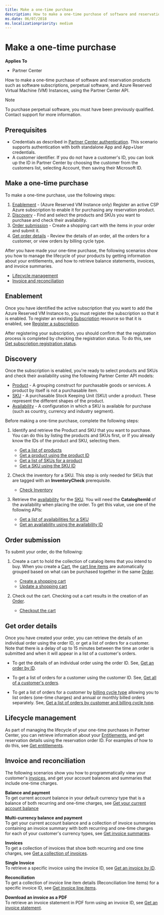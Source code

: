 ```yaml
---
title: Make a one-time purchase
description: How to make a one-time purchase of software and reservation products such as software subscriptions, perpetual software, and Azure Reserved Virtual Machine (VM) Instances, using the Partner Center API.
ms.date: 06/07/2018
ms.localizationpriority: medium
---
```


# Make a one-time purchase

**Applies To**

-   Partner Center

How to make a one-time purchase of software and reservation products such as software subscriptions, perpetual software, and Azure Reserved Virtual Machine (VM) Instances, using the Partner Center API.   

>[!NOTE]
>To purchase perpetual software, you must have been previously qualified. Contact support for more information.   

## <span id="Prerequisites"></span><span id="prerequisites"></span><span id="PREREQUISITES"></span>Prerequisites


-   Credentials as described in [Partner Center authentication](partner-center-authentication.md). This scenario supports authentication with both standalone App and App+User credentials.
-   A customer identifier. If you do not have a customer's ID, you can look up the ID in Partner Center by choosing the customer from the customers list, selecting Account, then saving their Microsoft ID.

## <span id="Make_a_one_time_purchase"></span><span id="make_a_one_time_purchase"></span><span id="MAKE_A_ONE_TIME_PURCHASE"></span>Make a one-time purchase   

To make a one-time purchase, use the following steps:    

1.  [Enablement](#enablement) - (Azure Reserved VM Instance only) Register an active CSP Azure subscription to enable it for purchasing any reservation product. 
2.  [Discovery](#discovery) - Find and select the products and SKUs you want to purchase and check their availability. 
3.  [Order submission](#order_submission) - Create a shopping cart with the items in your order and submit it. 
4.  [Get order details](#get_order_details) - Review the details of an order, all the orders for a customer, or view orders by billing cycle type. 

After you have made your one-time purchase, the following scenarios show you how to manage the lifecycle of your products by getting information about your entitlements, and how to retrieve balance statements, invoices, and invoice summaries. 
-   [Lifecycle management](#lifecycle_management)
-   [Invoice and reconciliation](#invoice_and_reconciliation)

## <span id="Enablement"></span><span id="enablement"></span><span id="ENABLEMENT"></span>Enablement



Once you have identified the active subscription that you want to add the Azure Reserved VM Instance to, you must register the subscription so that it is enabled. To register an existing [Subscription](subscriptions.md) resource so that it is enabled, see [Register a subscription](register-a-subscription.md).

After registering your subscription, you should confirm that the registration process is completed by checking the registration status. To do this, see [Get subscription registration status](get-subscription-registration-status.md).

## <span id="Discovery"></span><span id="discovery"></span><span id="DISCOVERY"></span>Discovery



Once the subscription is enabled, you're ready to select products and SKUs and check their availability using the following Partner Center API models: 

-   [Product](products.md#product) - A grouping construct for purchasable goods or services. A product by itself is not a purchasable item.
-   [SKU](products.md#sku) - A purchasable Stock Keeping Unit (SKU) under a product. These represent the different shapes of the product.
-   [Availability](products.md#availability) - A configuration in which a SKU is available for purchase (such as country, currency and industry segment).

Before making a one-time purchase, complete the following steps:

1.  Identify and retrieve the Product and SKU that you want to purchase. You can do this by listing the products and SKUs first, or If you already know the IDs of the product and SKU, selecting them.

    -   [Get a list of products](get-a-list-of-products.md)
    -   [Get a product using the product ID](get-a-product-by-id.md)
    -   [Get a list of SKUs for a product](get-a-list-of-skus-for-a-product.md)
    -   [Get a SKU using the SKU ID](get-a-sku-by-id.md)

2.  Check the inventory for a SKU. This step is only needed for SKUs that are tagged with an **InventoryCheck** prerequisite.

    -   [Check Inventory](check-inventory.md) 

3.  Retrieve the [availability](products.md#availability) for the [SKU](products.md#sku). You will need the **CatalogItemId** of the availability when placing the order. To get this value, use one of the following APIs: 

    -   [Get a list of availabilities for a SKU](get-a-list-of-availabilities-for-a-sku.md)
    -   [Get an availability using the availability ID](get-an-availability-by-id.md)  

## <span id="Order_submission"></span><span id="order_submission"></span><span id="ORDER_SUBMISSION"></span>Order submission



To submit your order, do the following:

1.  Create a cart to hold the collection of catalog items that you intend to buy. When you create a [Cart](cart.md), the [cart line items](cart.md#cartlineitem) are automatically grouped based on what can be purchased together in the same [Order](orders.md).

    -   [Create a shopping cart](create-a-cart.md)
    -   [Update a shopping cart](update-a-cart.md)

2.  Check out the cart. Checking out a cart results in the creation of an [Order](orders.md). 

    -   [Checkout the cart](checkout-a-cart.md)

## <span id="Get_order_details"></span><span id="get_order_details"></span><span id="GET_ORDER_DETAILS"></span>Get order details



Once you have created your order, you can retrieve the details of an individual order using the order ID, or get a list of orders for a customer. Note that there is a delay of up to 15 minutes between the time an order is submitted and when it will appear in a list of a customer's orders.    

-   To get the details of an individual order using the order ID. See, [Get an order by ID](get-an-order-by-id.md).

-   To get a list of orders for a customer using the customer ID. See, [Get all of a customer's orders](get-all-of-a-customer-s-orders.md).      

-   To get a list of orders for a customer by [billing cycle type](products.md#billingcycletype) allowing you to list orders (one-time charges) and annual or monthly billed orders separately. See, [Get a list of orders by customer and billing cycle type](get-a-list-of-orders-by-customer-and-billing-cycle-type.md). 

## <span id="Lifecycle_management"></span><span id="lifecycle_management"></span><span id="LIFECYCLE_MANAGEMENT"></span>Lifecycle management



As part of managing the lifecycle of your one-time purchases in Partner Center, you can retrieve information about your [Entitlements](entitlement.md), and get reservation details using the reservation order ID. For examples of how to do this, see [Get entitlements](get-a-collection-of-entitlements.md).   

## <span id="Invoice_and_reconciliation"></span><span id="invoice_and_reconciliation"></span><span id="INVOICE_AND_RECONCILIATION"></span>Invoice and reconciliation



The following scenarios show you how to programmatically view your customer's [invoices](invoice.md), and get your account balances and summaries that include one-time charges.  

**Balance and payment**    
To get current account balance in your default currency type that is a balance of both recurring and one-time charges, see 
[Get your current account balance](get-the-reseller-s-current-account-balance.md)

**Multi-currency balance and payment**    
To get your current account balance and a collection of invoice summaries containing an invoice summary with both recurring and one-time charges for each of your customer's currency types, see [Get invoice summaries](get-invoice-summaries.md).

**Invoices**    
To get a collection of invoices that show both recurring and one time charges, see [Get a collection of invoices](get-a-collection-of-invoices.md). 

**Single Invoice**    
To retrieve a specific invoice using the invoice ID, see [Get an invoice by ID](get-invoice-by-id.md).  

**Reconciliation**    
To get a collection of invoice line item details (Reconciliation line items) for a specific invoice ID, see [Get invoice line items](get-invoiceline-items.md).  

**Download an invoice as a PDF**    
To retrieve an invoice statement in PDF form using an invoice ID, see [Get an invoice statement](get-invoice-statement.md).

